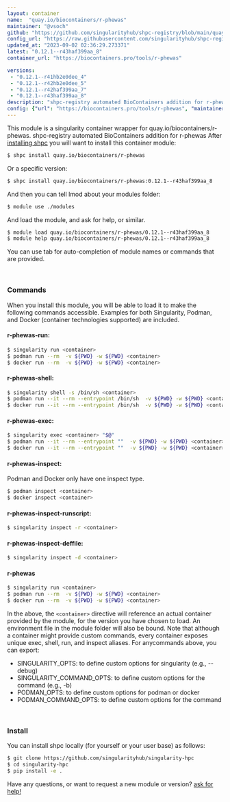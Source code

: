 ```yaml
---
layout: container
name:  "quay.io/biocontainers/r-phewas"
maintainer: "@vsoch"
github: "https://github.com/singularityhub/shpc-registry/blob/main/quay.io/biocontainers/r-phewas/container.yaml"
config_url: "https://raw.githubusercontent.com/singularityhub/shpc-registry/main/quay.io/biocontainers/r-phewas/container.yaml"
updated_at: "2023-09-02 02:36:29.273371"
latest: "0.12.1--r43haf399aa_8"
container_url: "https://biocontainers.pro/tools/r-phewas"

versions:
 - "0.12.1--r41hb2e0dee_4"
 - "0.12.1--r42hb2e0dee_5"
 - "0.12.1--r42haf399aa_7"
 - "0.12.1--r43haf399aa_8"
description: "shpc-registry automated BioContainers addition for r-phewas"
config: {"url": "https://biocontainers.pro/tools/r-phewas", "maintainer": "@vsoch", "description": "shpc-registry automated BioContainers addition for r-phewas", "latest": {"0.12.1--r43haf399aa_8": "sha256:4ddac93765c0c6582973e078b6d83db4421d272935c3d5298d4a4b5d75179672"}, "tags": {"0.12.1--r41hb2e0dee_4": "sha256:c69fd88cfedca31216d3959e4e1977466424ffc77b82c9b5b793c921bcbe8540", "0.12.1--r42hb2e0dee_5": "sha256:35f67ae0f71b6f20c1fc80dec89d8d365635fb832f4c289c3b3cff6469c289ab", "0.12.1--r42haf399aa_7": "sha256:3b6a56802ed9fc47bc36f4029f5482624892337c64ffce178666aba8c807e28f", "0.12.1--r43haf399aa_8": "sha256:4ddac93765c0c6582973e078b6d83db4421d272935c3d5298d4a4b5d75179672"}, "docker": "quay.io/biocontainers/r-phewas"}
---
```


This module is a singularity container wrapper for quay.io/biocontainers/r-phewas.
shpc-registry automated BioContainers addition for r-phewas
After [installing shpc](#install) you will want to install this container module:


```bash
$ shpc install quay.io/biocontainers/r-phewas
```

Or a specific version:

```bash
$ shpc install quay.io/biocontainers/r-phewas:0.12.1--r43haf399aa_8
```

And then you can tell lmod about your modules folder:

```bash
$ module use ./modules
```

And load the module, and ask for help, or similar.

```bash
$ module load quay.io/biocontainers/r-phewas/0.12.1--r43haf399aa_8
$ module help quay.io/biocontainers/r-phewas/0.12.1--r43haf399aa_8
```

You can use tab for auto-completion of module names or commands that are provided.

<br>

### Commands

When you install this module, you will be able to load it to make the following commands accessible.
Examples for both Singularity, Podman, and Docker (container technologies supported) are included.

#### r-phewas-run:

```bash
$ singularity run <container>
$ podman run --rm  -v ${PWD} -w ${PWD} <container>
$ docker run --rm  -v ${PWD} -w ${PWD} <container>
```

#### r-phewas-shell:

```bash
$ singularity shell -s /bin/sh <container>
$ podman run --it --rm --entrypoint /bin/sh  -v ${PWD} -w ${PWD} <container>
$ docker run --it --rm --entrypoint /bin/sh  -v ${PWD} -w ${PWD} <container>
```

#### r-phewas-exec:

```bash
$ singularity exec <container> "$@"
$ podman run --it --rm --entrypoint ""  -v ${PWD} -w ${PWD} <container> "$@"
$ docker run --it --rm --entrypoint ""  -v ${PWD} -w ${PWD} <container> "$@"
```

#### r-phewas-inspect:

Podman and Docker only have one inspect type.

```bash
$ podman inspect <container>
$ docker inspect <container>
```

#### r-phewas-inspect-runscript:

```bash
$ singularity inspect -r <container>
```

#### r-phewas-inspect-deffile:

```bash
$ singularity inspect -d <container>
```



#### r-phewas

```bash
$ singularity run <container>
$ podman run --rm  -v ${PWD} -w ${PWD} <container>
$ docker run --rm  -v ${PWD} -w ${PWD} <container>
```


In the above, the `<container>` directive will reference an actual container provided
by the module, for the version you have chosen to load. An environment file in the
module folder will also be bound. Note that although a container
might provide custom commands, every container exposes unique exec, shell, run, and
inspect aliases. For anycommands above, you can export:

 - SINGULARITY_OPTS: to define custom options for singularity (e.g., --debug)
 - SINGULARITY_COMMAND_OPTS: to define custom options for the command (e.g., -b)
 - PODMAN_OPTS: to define custom options for podman or docker
 - PODMAN_COMMAND_OPTS: to define custom options for the command

<br>

### Install

You can install shpc locally (for yourself or your user base) as follows:

```bash
$ git clone https://github.com/singularityhub/singularity-hpc
$ cd singularity-hpc
$ pip install -e .
```

Have any questions, or want to request a new module or version? [ask for help!](https://github.com/singularityhub/singularity-hpc/issues)